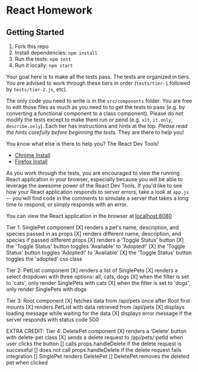 # React Homework

## Getting Started

1. Fork this repo
2. Install dependencies: `npm install`
3. Run the tests: `npm test`
4. Run it locally: `npm start`

Your goal here is to make all the tests pass. The tests are organized in tiers.
You are advised to work through these tiers in order (`tests/tier-1` followed
by `tests/tier-2.js`, etc).

The only code you need to write is in the `src/components` folder. You are free to edit those files as much as you need to to get the tests to pass (e.g. by converting a functional component to a class component). Please do not modify the tests except to make them run or pend (e.g. `xit`, `it.only`, `describe.only`). Each tier has instructions and hints at the top. _Please read the hints carefully before beginning the tests._ They are there to help you!

You know what else is there to help you? The React Dev Tools!

- [Chrome Install](https://chrome.google.com/webstore/detail/react-developer-tools/fmkadmapgofadopljbjfkapdkoienihi)
- [Firefox Install](https://addons.mozilla.org/en-US/firefox/addon/react-devtools/)

As you work through the tests, you are encouraged to view the running React application in your browser, especially because you will be able to leverage the awesome power of the React Dev Tools. If you'd like to see how your React application responds to server errors, take a look at `app.js` -- you will find code in the comments to simulate a server that takes a long time to respond, or simply responds with an error.

You can view the React application in the browser at
[localhost:8080](http://localhost:8080)

Tier 1: SinglePet component
[X] renders a pet's name, description, and species passed in as props
[X] renders different name, description, and species if passed different props
[X] renders a 'Toggle Status' button
[X] the 'Toggle Status' button toggles 'Available' to 'Adopted!'
[X] the 'Toggle Status' button toggles 'Adopted!' to 'Available'
[X] the 'Toggle Status' button toggles the 'adopted' css class

Tier 2: PetList component
[X] renders a list of SinglePets
[X] renders a select dropdown with three options: all, cats, dogs
[X] when the filter is set to 'cats', only render SinglePets with cats
[X] when the filter is set to 'dogs', only render SinglePets with dogs

Tier 3: Root component
[X] fetches data from /api/pets once after Root first mounts
[X] renders PetList with data retrieved from /api/pets
[X] displays loading message while waiting for the data
[X] displays error message if the server responds with status code 500

EXTRA CREDIT: Tier 4: DeletePet component
[X] renders a 'Delete' button with delete-pet class
[X] sends a delete request to /api/pets/:petId when user clicks the button
[] calls props.handleDelete if the delete request is successful
[] does not call props.handleDelete if the delete request fails integration
[] SinglePet renders DeletePet
[] DeletePet removes the deleted pet when clicked
